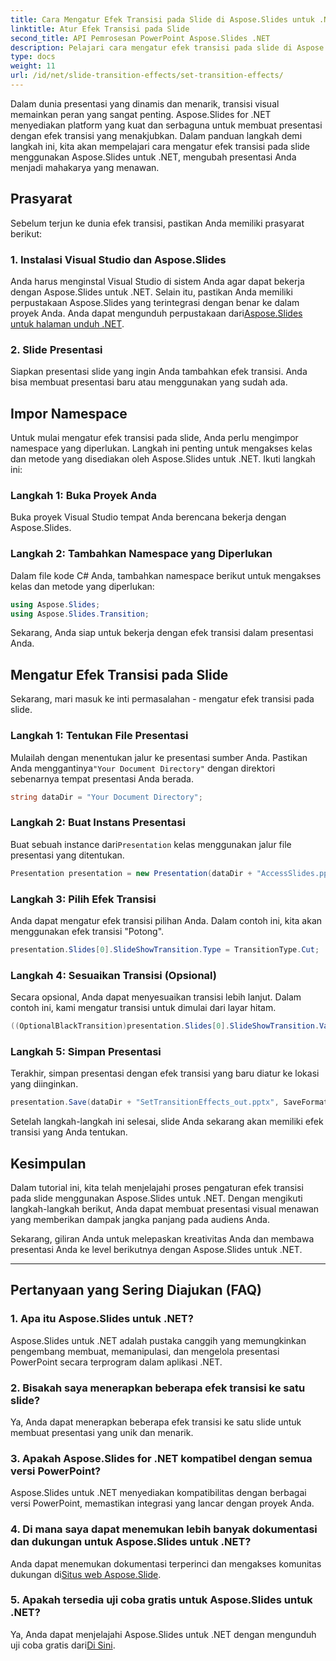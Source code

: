 ```yaml
---
title: Cara Mengatur Efek Transisi pada Slide di Aspose.Slides untuk .NET
linktitle: Atur Efek Transisi pada Slide
second_title: API Pemrosesan PowerPoint Aspose.Slides .NET
description: Pelajari cara mengatur efek transisi pada slide di Aspose.Slides untuk .NET, sehingga membuat presentasi visual yang menakjubkan. Ikuti panduan langkah demi langkah kami untuk pengalaman yang lancar.
type: docs
weight: 11
url: /id/net/slide-transition-effects/set-transition-effects/
---
```


Dalam dunia presentasi yang dinamis dan menarik, transisi visual memainkan peran yang sangat penting. Aspose.Slides for .NET menyediakan platform yang kuat dan serbaguna untuk membuat presentasi dengan efek transisi yang menakjubkan. Dalam panduan langkah demi langkah ini, kita akan mempelajari cara mengatur efek transisi pada slide menggunakan Aspose.Slides untuk .NET, mengubah presentasi Anda menjadi mahakarya yang menawan.

## Prasyarat

Sebelum terjun ke dunia efek transisi, pastikan Anda memiliki prasyarat berikut:

### 1. Instalasi Visual Studio dan Aspose.Slides

 Anda harus menginstal Visual Studio di sistem Anda agar dapat bekerja dengan Aspose.Slides untuk .NET. Selain itu, pastikan Anda memiliki perpustakaan Aspose.Slides yang terintegrasi dengan benar ke dalam proyek Anda. Anda dapat mengunduh perpustakaan dari[Aspose.Slides untuk halaman unduh .NET](https://releases.aspose.com/slides/net/).

### 2. Slide Presentasi

Siapkan presentasi slide yang ingin Anda tambahkan efek transisi. Anda bisa membuat presentasi baru atau menggunakan yang sudah ada.

## Impor Namespace

Untuk mulai mengatur efek transisi pada slide, Anda perlu mengimpor namespace yang diperlukan. Langkah ini penting untuk mengakses kelas dan metode yang disediakan oleh Aspose.Slides untuk .NET. Ikuti langkah ini:

### Langkah 1: Buka Proyek Anda

Buka proyek Visual Studio tempat Anda berencana bekerja dengan Aspose.Slides.

### Langkah 2: Tambahkan Namespace yang Diperlukan

Dalam file kode C# Anda, tambahkan namespace berikut untuk mengakses kelas dan metode yang diperlukan:

```csharp
using Aspose.Slides;
using Aspose.Slides.Transition;
```

Sekarang, Anda siap untuk bekerja dengan efek transisi dalam presentasi Anda.

## Mengatur Efek Transisi pada Slide

Sekarang, mari masuk ke inti permasalahan - mengatur efek transisi pada slide.

### Langkah 1: Tentukan File Presentasi

 Mulailah dengan menentukan jalur ke presentasi sumber Anda. Pastikan Anda menggantinya`"Your Document Directory"` dengan direktori sebenarnya tempat presentasi Anda berada.

```csharp
string dataDir = "Your Document Directory";
```

### Langkah 2: Buat Instans Presentasi

 Buat sebuah instance dari`Presentation` kelas menggunakan jalur file presentasi yang ditentukan.

```csharp
Presentation presentation = new Presentation(dataDir + "AccessSlides.pptx");
```

### Langkah 3: Pilih Efek Transisi

Anda dapat mengatur efek transisi pilihan Anda. Dalam contoh ini, kita akan menggunakan efek transisi "Potong".

```csharp
presentation.Slides[0].SlideShowTransition.Type = TransitionType.Cut;
```

### Langkah 4: Sesuaikan Transisi (Opsional)

Secara opsional, Anda dapat menyesuaikan transisi lebih lanjut. Dalam contoh ini, kami mengatur transisi untuk dimulai dari layar hitam.

```csharp
((OptionalBlackTransition)presentation.Slides[0].SlideShowTransition.Value).FromBlack = true;
```

### Langkah 5: Simpan Presentasi

Terakhir, simpan presentasi dengan efek transisi yang baru diatur ke lokasi yang diinginkan.

```csharp
presentation.Save(dataDir + "SetTransitionEffects_out.pptx", SaveFormat.Pptx);
```

Setelah langkah-langkah ini selesai, slide Anda sekarang akan memiliki efek transisi yang Anda tentukan.

## Kesimpulan

Dalam tutorial ini, kita telah menjelajahi proses pengaturan efek transisi pada slide menggunakan Aspose.Slides untuk .NET. Dengan mengikuti langkah-langkah berikut, Anda dapat membuat presentasi visual menawan yang memberikan dampak jangka panjang pada audiens Anda.

Sekarang, giliran Anda untuk melepaskan kreativitas Anda dan membawa presentasi Anda ke level berikutnya dengan Aspose.Slides untuk .NET.

---

## Pertanyaan yang Sering Diajukan (FAQ)

### 1. Apa itu Aspose.Slides untuk .NET?

Aspose.Slides untuk .NET adalah pustaka canggih yang memungkinkan pengembang membuat, memanipulasi, dan mengelola presentasi PowerPoint secara terprogram dalam aplikasi .NET.

### 2. Bisakah saya menerapkan beberapa efek transisi ke satu slide?

Ya, Anda dapat menerapkan beberapa efek transisi ke satu slide untuk membuat presentasi yang unik dan menarik.

### 3. Apakah Aspose.Slides for .NET kompatibel dengan semua versi PowerPoint?

Aspose.Slides untuk .NET menyediakan kompatibilitas dengan berbagai versi PowerPoint, memastikan integrasi yang lancar dengan proyek Anda.

### 4. Di mana saya dapat menemukan lebih banyak dokumentasi dan dukungan untuk Aspose.Slides untuk .NET?

 Anda dapat menemukan dokumentasi terperinci dan mengakses komunitas dukungan di[Situs web Aspose.Slide](https://reference.aspose.com/slides/net/).

### 5. Apakah tersedia uji coba gratis untuk Aspose.Slides untuk .NET?

 Ya, Anda dapat menjelajahi Aspose.Slides untuk .NET dengan mengunduh uji coba gratis dari[Di Sini](https://releases.aspose.com/).